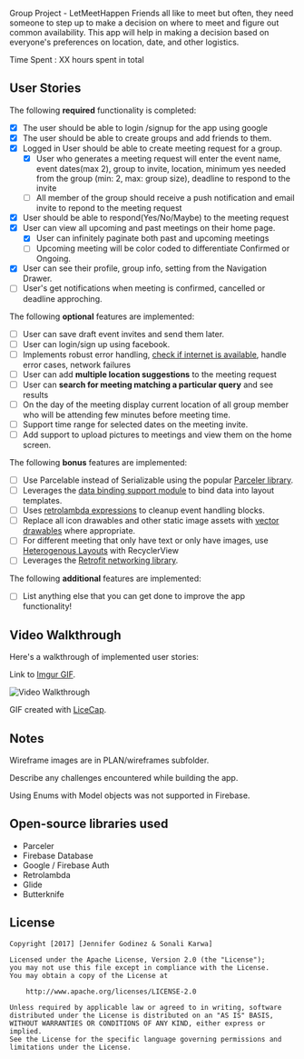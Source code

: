 Group Project - LetMeetHappen
Friends all like to meet but often, they need someone to step up to make a decision on where to meet and figure out common availability. This app will help in making a decision based on everyone's preferences on location, date, and other logistics.

Time Spent : XX hours spent in total

## User Stories

The following **required** functionality is completed:
* [x] The user should be able to login /signup for the app using google
* [x] The user should be able to create groups and add friends to them.  
* [x] Logged in User should be able to create meeting request for a group.
  * [x] User who generates a meeting request will enter the event name, event dates(max 2), group to invite, location, minimum yes needed from the group (min: 2, max: group size), deadline to respond to the invite 
  * [ ] All member of the group should receive a push notification and email invite to repond to the meeting request
* [x] User should be able to respond(Yes/No/Maybe) to the meeting request
* [x] User can view all upcoming and past meetings on their home page.
  * [x] User can infinitely paginate both past and upcoming meetings
  * [ ] Upcoming meeting will be color coded to differentiate Confirmed or Ongoing.
* [x] User can see their profile, group info, setting from the Navigation Drawer.
* [ ] User's get notifications when meeting is confirmed, cancelled or deadline approching.

The following **optional** features are implemented:

* [ ] User can save draft event invites and send them later. 
* [ ] User can login/sign up using facebook.
* [ ] Implements robust error handling, [check if internet is available](http://guides.codepath.com/android/Sending-and-Managing-Network-Requests#checking-for-network-connectivity), handle error cases, network failures
* [ ] User can add **multiple location suggestions** to the meeting request
* [ ] User can **search for meeting matching a particular query** and see results
* [ ] On the day of the meeting display current location of all group member who will be attending few minutes before meeting time.
* [ ] Support time range for selected dates on the meeting invite.
* [ ] Add support to upload pictures to meetings and view them on the home screen.  

The following **bonus** features are implemented:

* [ ] Use Parcelable instead of Serializable using the popular [Parceler library](http://guides.codepath.com/android/Using-Parceler).
* [ ] Leverages the [data binding support module](http://guides.codepath.com/android/Applying-Data-Binding-for-Views) to bind data into layout templates.
* [ ] Uses [retrolambda expressions](http://guides.codepath.com/android/Lambda-Expressions) to cleanup event handling blocks. 
* [ ] Replace all icon drawables and other static image assets with [vector drawables](http://guides.codepath.com/android/Drawables#vector-drawables) where appropriate.
* [ ] For different meeting that only have text or only have images, use [Heterogenous Layouts](http://guides.codepath.com/android/Heterogenous-Layouts-inside-RecyclerView) with RecyclerView
* [ ] Leverages the [Retrofit networking library](http://guides.codepath.com/android/Consuming-APIs-with-Retrofit).

The following **additional** features are implemented:

* [ ] List anything else that you can get done to improve the app functionality!


## Video Walkthrough

Here's a walkthrough of implemented user stories:

Link to [Imgur GIF](https://imgur.com/a/kx4Hq).

<img src='http://i.imgur.com/gSutrSX.gif' title='Video Walkthrough' width='' alt='Video Walkthrough' />

GIF created with [LiceCap](http://www.cockos.com/licecap/).


## Notes

Wireframe images are in PLAN/wireframes subfolder.

Describe any challenges encountered while building the app.

Using Enums with  Model objects was not supported in Firebase.




## Open-source libraries used
 
- Parceler 
- Firebase Database 
- Google / Firebase Auth 
- Retrolambda 
- Glide
- Butterknife


## License

    Copyright [2017] [Jennifer Godinez & Sonali Karwa]

    Licensed under the Apache License, Version 2.0 (the "License");
    you may not use this file except in compliance with the License.
    You may obtain a copy of the License at

        http://www.apache.org/licenses/LICENSE-2.0

    Unless required by applicable law or agreed to in writing, software
    distributed under the License is distributed on an "AS IS" BASIS,
    WITHOUT WARRANTIES OR CONDITIONS OF ANY KIND, either express or implied.
    See the License for the specific language governing permissions and
    limitations under the License.

